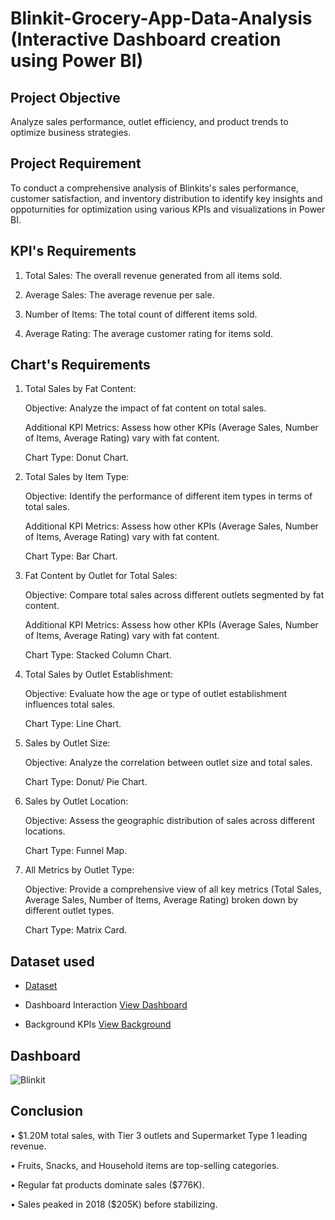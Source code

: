 # Blinkit-Grocery-App-Data-Analysis (Interactive Dashboard creation using Power BI)
## Project Objective
Analyze sales performance, outlet efficiency, and product trends to optimize business strategies.

## Project Requirement
To conduct a comprehensive analysis of Blinkits's sales performance, customer satisfaction, and inventory distribution to identify key insights and oppoturnities for optimization using various KPIs and visualizations in Power BI.

## KPI's Requirements
1.	Total Sales:  The overall revenue generated from all items sold.

2.	Average Sales:  The average revenue per sale.

3.	Number of Items:  The total count of different items sold.

4.	Average Rating:  The average customer rating for items sold.

## Chart's Requirements
1. Total Sales by Fat Content:
   
   Objective: Analyze the impact of fat content on total sales.

   Additional KPI Metrics: Assess how other KPIs (Average Sales, Number of Items, Average Rating) vary with fat content.

   Chart Type: Donut Chart.

2. Total Sales by Item Type:

   Objective: Identify the performance of different item types in terms of total sales.

   Additional KPI Metrics: Assess how other KPIs (Average Sales, Number of Items, Average Rating) vary with fat content.

   Chart Type: Bar Chart.

3. Fat Content by Outlet for Total Sales:

   Objective: Compare total sales across different outlets segmented by fat content.

   Additional KPI Metrics: Assess how other KPIs (Average Sales, Number of Items, Average Rating) vary with fat content.

   Chart Type: Stacked Column Chart.

4. Total Sales by Outlet Establishment: 

   Objective: Evaluate how the age or type of outlet establishment influences total sales.

   Chart Type: Line Chart.

5. Sales by Outlet Size:

   Objective: Analyze the correlation between outlet size and total sales. 

   Chart Type: Donut/ Pie Chart.

6. Sales by Outlet Location:

   Objective: Assess the geographic distribution of sales across different locations.

   Chart Type: Funnel Map.
   
7. All Metrics by Outlet Type:

   Objective: Provide a comprehensive view of all key metrics (Total Sales, Average Sales, Number of Items, Average Rating) broken down by different outlet types.

   Chart Type: Matrix Card.

## Dataset used
- <a href="https://github.com/vishi1314/Data-Analysis-Dashboard-1/blob/main/BlinkIT%20Grocery%20Data.xlsx">Dataset</a>

- Dashboard Interaction <a href="https://github.com/vishi1314/Data-Analysis-Dashboard-1/blob/main/Blinkit.png">View Dashboard</a>
- Background KPIs <a href="https://github.com/vishi1314/Data-Analysis-Dashboard-1/blob/main/background%20kpi.png">View Background</a>

## Dashboard

![Blinkit](https://github.com/user-attachments/assets/f1bc6fd6-4ca7-4072-a5c2-c943ecc7a722)

## Conclusion
•  $1.20M total sales, with Tier 3 outlets and Supermarket Type 1 leading revenue.

•  Fruits, Snacks, and Household items are top-selling categories.

•  Regular fat products dominate sales ($776K).

•  Sales peaked in 2018 ($205K) before stabilizing.



